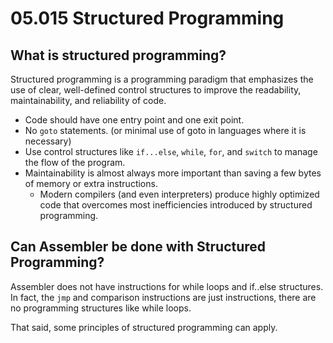 
# 05.015 Structured Programming

## What is structured programming?

Structured programming is a programming paradigm that emphasizes the use of clear, well-defined control structures to improve the readability, maintainability, and reliability of code. 

* Code should have one entry point and one exit point.
* No `goto` statements. (or minimal use of goto in languages where it is necessary)
* Use control structures like `if...else`, `while`, `for`, and `switch` to manage the flow of the program.
* Maintainability is almost always more important than saving a few bytes of memory or extra instructions.
	* Modern compilers (and even interpreters) produce highly optimized code that overcomes most inefficiencies introduced by structured programming.

## Can Assembler be done with Structured Programming?

Assembler does not have instructions for while loops and if..else structures.  In fact, the `jmp` and comparison instructions are just instructions, there are no programming structures like while loops.

That said, some principles of structured programming can apply.

